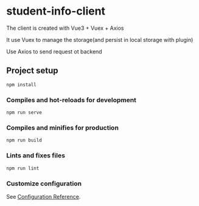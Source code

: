 # student-info-client

The client is created with Vue3 + Vuex + Axios

It use Vuex to manage the storage(and persist in local storage with plugin)

Use Axios to send request ot backend

## Project setup
```
npm install
```

### Compiles and hot-reloads for development
```
npm run serve
```

### Compiles and minifies for production
```
npm run build
```

### Lints and fixes files
```
npm run lint
```

### Customize configuration
See [Configuration Reference](https://cli.vuejs.org/config/).
